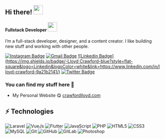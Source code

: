 ## Hi there! <img src="https://crawfordlloyd.com/assets/videos/lcvid.mp4" width="30px">
<h4> Fullstack Developer <img src="https://media.giphy.com/media/WUlplcMpOCEmTGBtBW/giphy.gif" width="30"> </h4>
I’m a full-stack developer, designer, and a content creator. I like building new stuff and working with other people.

[![Instagram Badge](https://img.shields.io/badge/-@lloyd.crawford-purple?style=flat-square&logo=instagram&logoColor=white&link=https://www.instagram.com/lloyd_d_crawford/)](https://www.instagram.com/lloyd_d_crawford/)
[![Gmail Badge](https://img.shields.io/badge/-lloyd@crawfordlloyd.com-c14438?style=flat-square&logo=Gmail&logoColor=white&link=mailto:lloyd@crawfordlloyd.com)](mailto:lloyd@crawfordlloyd.com)
[![Linkedin Badge](https://img.shields.io/badge/-Lloyd Crawford-blue?style=flat-square&logo=Linkedin&logoColor=white&link=https://www.linkedin.com/in/lloyd-crawford-9a21b2141/)](https://www.linkedin.com/in/lloyd-crawford-9a21b2141/)
[![Twitter Badge](https://img.shields.io/badge/-@designsbylloyd-0088CC?style=flat&logo=Twitter&logoColor=white)](https://twitter.com/designsbylloyd/ "Contact on Twitter")

### You can find my stuff here :leaves:

- My Personal Website :yum: [crawfordlloyd.com](https://crawfordlloyd.com)


## ⚡ Technologies

<!--- just --->

![Laravel](https://img.shields.io/badge/-Laravel-00599C?style=flat-square&logo=Laravel)
![VueJs](https://img.shields.io/badge/vuejs-2.x-brightgreen.svg?style=flat-square)
![Flutter](https://img.shields.io/badge/-Flutter-black?style=flat-square&logo=flutter)
![JavaScript](https://img.shields.io/badge/-JavaScript-black?style=flat-square&logo=javascript)
![PHP](https://img.shields.io/badge/-PHP-black?style=flat-square&logo=php)
![HTML5](https://img.shields.io/badge/-HTML5-E34F26?style=flat-square&logo=html5&logoColor=white)
![CSS3](https://img.shields.io/badge/-CSS3-1572B6?style=flat-square&logo=css3)
![MySQL](https://img.shields.io/badge/-MySQL-black?style=flat-square&logo=mysql)
![Git](https://img.shields.io/badge/-Git-black?style=flat-square&logo=git)
![GitHub](https://img.shields.io/badge/-GitHub-181717?style=flat-square&logo=github)
![GitLab](https://img.shields.io/badge/-GitLab-FCA121?style=flat-square&logo=gitlab)
![Photoshop](https://img.shields.io/badge/-Photoshop-black?style=flat-square&logo=photoshop)
